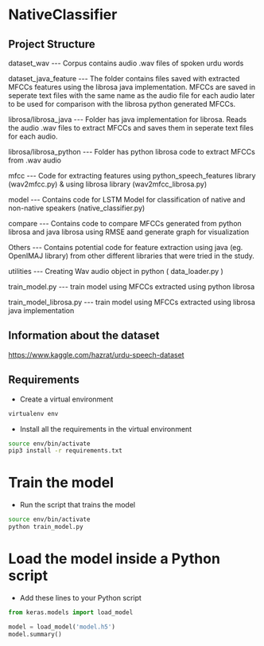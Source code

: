 
# NativeClassifier

## Project Structure

dataset_wav --- Corpus contains audio .wav files of spoken urdu words

dataset_java_feature --- The folder contains files saved with extracted MFCCs features using the librosa java implementation. MFCCs are saved in seperate text files with the same name as the audio file for each audio later to be used for comparison with the librosa python generated MFCCs.

librosa/librosa_java --- Folder has java implementation for librosa. Reads the audio .wav files to extract MFCCs and saves them in seperate text files for each audio.

librosa/librosa_python --- Folder has python librosa code to extract MFCCs from .wav audio

mfcc --- Code for extracting features using python_speech_features library (wav2mfcc.py) & using librosa library (wav2mfcc_librosa.py)

model --- Contains code for LSTM Model for classification of native and non-native speakers (native_classifier.py)

compare --- Contains code to compare MFCCs generated from python librosa and java librosa using RMSE aand generate graph for visualization

Others --- Contains potential code for feature extraction using java (eg. OpenIMAJ library) from other different libraries that were tried in the study.

utilities --- Creating Wav audio object in python ( data_loader.py )

train_model.py --- train model using MFCCs extracted using python librosa 

train_model_librosa.py --- train model using MFCCs extracted using librosa java implementation


## Information about the dataset 

https://www.kaggle.com/hazrat/urdu-speech-dataset

## Requirements

- Create a virtual environment

```bash
virtualenv env
```

- Install all the requirements in the virtual environment

```bash
source env/bin/activate
pip3 install -r requirements.txt
```

# Train the model

- Run the script that trains the model

```bash
source env/bin/activate
python train_model.py
```

# Load the model inside a Python script

- Add these lines to your Python script

```python
from keras.models import load_model

model = load_model('model.h5')
model.summary()
```
